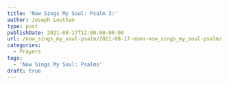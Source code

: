 ```yaml
---
title: 'Now Sings My Soul: Psalm 3:'
author: Joseph Louthan
type: post
publishDate: 2021-08-17T12:00:00-06:00
url: /now_sings_my_soul-psalm/2021-08-17-noon-now_sings_my_soul-psalm/
categories:
  - Prayers
tags:
  - 'Now Sings My Soul: Psalms'
draft: true
---
```

<pre>
<div style="font-variant: small-caps;">

</div>

</pre>
